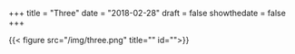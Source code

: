 +++
title = "Three"
date = "2018-02-28"
draft = false
showthedate = false
+++

{{< figure src="/img/three.png" title="" id="">}}